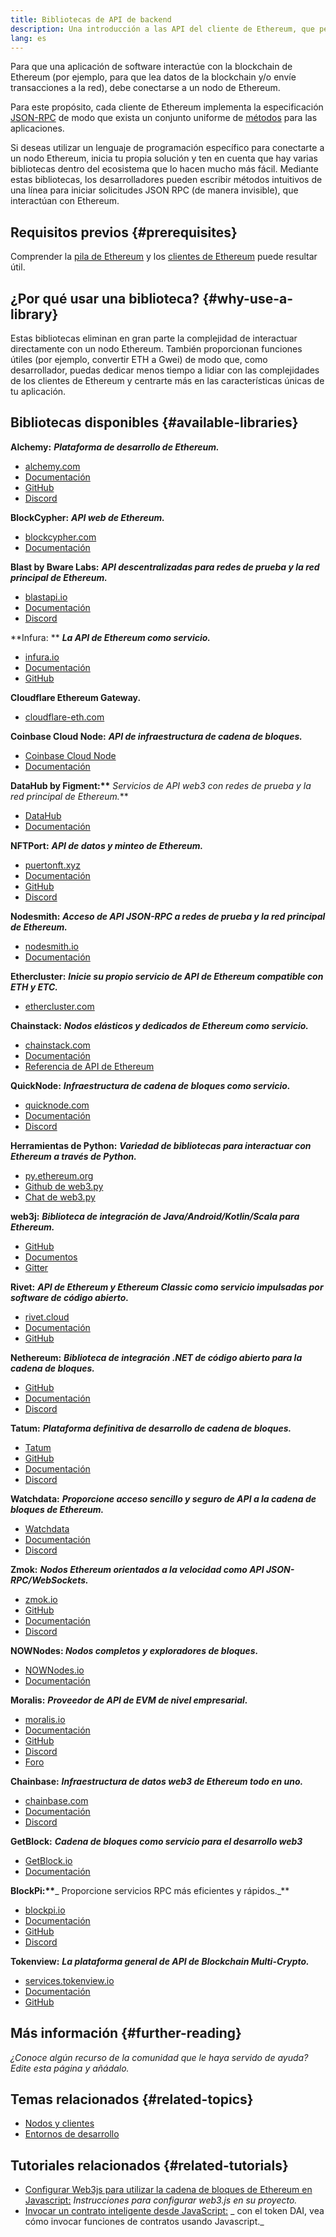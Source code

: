 ```yaml
---
title: Bibliotecas de API de backend
description: Una introducción a las API del cliente de Ethereum, que permiten interactuar con la blockchain desde tu aplicación.
lang: es
---
```


Para que una aplicación de software interactúe con la blockchain de Ethereum (por ejemplo, para que lea datos de la blockchain y/o envíe transacciones a la red), debe conectarse a un nodo de Ethereum.

Para este propósito, cada cliente de Ethereum implementa la especificación [JSON-RPC](/developers/docs/apis/json-rpc/) de modo que exista un conjunto uniforme de [métodos](/developers/docs/apis/json-rpc/#json-rpc-methods) para las aplicaciones.

Si deseas utilizar un lenguaje de programación específico para conectarte a un nodo Ethereum, inicia tu propia solución y ten en cuenta que hay varias bibliotecas dentro del ecosistema que lo hacen mucho más fácil. Mediante estas bibliotecas, los desarrolladores pueden escribir métodos intuitivos de una línea para iniciar solicitudes JSON RPC (de manera invisible), que interactúan con Ethereum.

## Requisitos previos \{#prerequisites}

Comprender la [pila de Ethereum](/developers/docs/ethereum-stack/) y los [clientes de Ethereum](/developers/docs/nodes-and-clients/) puede resultar útil.

## ¿Por qué usar una biblioteca? \{#why-use-a-library}

Estas bibliotecas eliminan en gran parte la complejidad de interactuar directamente con un nodo Ethereum. También proporcionan funciones útiles (por ejemplo, convertir ETH a Gwei) de modo que, como desarrollador, puedas dedicar menos tiempo a lidiar con las complejidades de los clientes de Ethereum y centrarte más en las características únicas de tu aplicación.

## Bibliotecas disponibles \{#available-libraries}

**Alchemy:** **_Plataforma de desarrollo de Ethereum._**

- [alchemy.com](https://www.alchemy.com/)
- [Documentación](https://docs.alchemyapi.io/)
- [GitHub](https://github.com/alchemyplatform)
- [Discord](https://discord.com/invite/A39JVCM)

**BlockCypher:** **_API web de Ethereum._**

- [blockcypher.com](https://www.blockcypher.com/)
- [Documentación](https://www.blockcypher.com/dev/ethereum/)

**Blast by Bware Labs:** **_API descentralizadas para redes de prueba y la red principal de Ethereum._**

- [blastapi.io](https://blastapi.io/)
- [Documentación](https://docs.blastapi.io)
- [Discord](https://discord.com/invite/VPkWESgtvV)

**Infura: ** **_La API de Ethereum como servicio._**

- [infura.io](https://infura.io)
- [Documentación](https://infura.io/docs)
- [GitHub](https://github.com/INFURA)

**Cloudflare Ethereum Gateway.**

- [cloudflare-eth.com](https://cloudflare-eth.com)

**Coinbase Cloud Node:** **_API de infraestructura de cadena de bloques._**

- [Coinbase Cloud Node](https://www.coinbase.com/cloud/products/node)
- [Documentación](https://docs.cloud.coinbase.com/node/reference/welcome-to-node)

**DataHub by Figment:\*\*** _Servicios de API web3 con redes de prueba y la red principal de Ethereum._\*\*

- [DataHub](https://www.figment.io/datahub)
- [Documentación](https://docs.figment.io/introduction/what-is-datahub)

**NFTPort:** **_API de datos y minteo de Ethereum._**

- [puertonft.xyz](https://www.nftport.xyz/)
- [Documentación](https://docs.nftport.xyz/)
- [GitHub](https://github.com/nftport/)
- [Discord](https://discord.com/invite/K8nNrEgqhE)

**Nodesmith:** **_Acceso de API JSON-RPC a redes de prueba y la red principal de Ethereum._**

- [nodesmith.io](https://nodesmith.io/network/ethereum/)
- [Documentación](https://nodesmith.io/docs/#/ethereum/apiRef)

**Ethercluster:** **_Inicie su propio servicio de API de Ethereum compatible con ETH y ETC._**

- [ethercluster.com](https://www.ethercluster.com/)

**Chainstack:** **_Nodos elásticos y dedicados de Ethereum como servicio._**

- [chainstack.com](https://chainstack.com)
- [Documentación](https://docs.chainstack.com)
- [Referencia de API de Ethereum](https://docs.chainstack.com/api/ethereum/ethereum-api-reference)

**QuickNode:** **_Infraestructura de cadena de bloques como servicio._**

- [quicknode.com](https://quicknode.com)
- [Documentación](https://www.quicknode.com/docs)
- [Discord](https://discord.gg/NaR7TtpvJq)

**Herramientas de Python:** **_Variedad de bibliotecas para interactuar con Ethereum a través de Python._**

- [py.ethereum.org](http://python.ethereum.org/)
- [Github de web3.py](https://github.com/ethereum/web3.py)
- [Chat de web3.py](https://gitter.im/ethereum/web3.py)

**web3j:** **_Biblioteca de integración de Java/Android/Kotlin/Scala para Ethereum._**

- [GitHub](https://github.com/web3j/web3j)
- [Documentos](https://docs.web3j.io/)
- [Gitter](https://gitter.im/web3j/web3j)

**Rivet:** **_API de Ethereum y Ethereum Classic como servicio impulsadas por software de código abierto._**

- [rivet.cloud](https://rivet.cloud)
- [Documentación](https://rivet.cloud/docs/)
- [GitHub](https://github.com/openrelayxyz/ethercattle-deployment)

**Nethereum:** **_Biblioteca de integración .NET de código abierto para la cadena de bloques._**

- [GitHub](https://github.com/Nethereum/Nethereum)
- [Documentación](http://docs.nethereum.com/en/latest/)
- [Discord](https://discord.com/invite/jQPrR58FxX)

**Tatum:** **_Plataforma definitiva de desarrollo de cadena de bloques._**

- [Tatum](https://tatum.io/)
- [GitHub](https://github.com/tatumio/)
- [Documentación](https://docs.tatum.io/)
- [Discord](https://discord.gg/EDmW3kjTC9)

**Watchdata:** **_Proporcione acceso sencillo y seguro de API a la cadena de bloques de Ethereum._**

- [Watchdata](https://watchdata.io/)
- [Documentación](https://docs.watchdata.io/)
- [Discord](https://discord.com/invite/TZRJbZ6bdn)

**Zmok:** **_Nodos Ethereum orientados a la velocidad como API JSON-RPC/WebSockets._**

- [zmok.io](https://zmok.io/)
- [GitHub](https://github.com/zmok-io)
- [Documentación](https://docs.zmok.io/)
- [Discord](https://discord.gg/fAHeh3ka6s)

**NOWNodes: _Nodos completos y exploradores de bloques._**

- [NOWNodes.io](https://nownodes.io/)
- [Documentación](https://documenter.getpostman.com/view/13630829/TVmFkLwy#intro)

**Moralis:** **_Proveedor de API de EVM de nivel empresarial._**

- [moralis.io](http://moralis.io)
- [Documentación](https://docs.moralis.io/)
- [GitHub](https://github.com/MoralisWeb3)
- [Discord](https://discord.com/invite/KYswaxwEtg)
- [Foro](https://forum.moralis.io/)

**Chainbase:** **_Infraestructura de datos web3 de Ethereum todo en uno._**

- [chainbase.com](https://chainbase.com/)
- [Documentación](https://docs.chainbase.com/)
- [Discord](https://discord.gg/Wx6qpqz4AF)

**GetBlock:** **_Cadena de bloques como servicio para el desarrollo web3_**

- [GetBlock.io](https://getblock.io/)
- [Documentación](https://getblock.io/docs/)

**BlockPi:\*\***_ Proporcione servicios RPC más eficientes y rápidos._\*\*

- [blockpi.io](https://blockpi.io/)
- [Documentación](https://docs.blockpi.io/)
- [GitHub](https://github.com/BlockPILabs)
- [Discord](https://discord.com/invite/xTvGVrGVZv)

**Tokenview:** **_La plataforma general de API de Blockchain Multi-Crypto._**

- [services.tokenview.io](https://services.tokenview.io/)
- [Documentación](https://services.tokenview.io/docs?type=api)
- [GitHub](https://github.com/Tokenview)

## Más información \{#further-reading}

_¿Conoce algún recurso de la comunidad que le haya servido de ayuda? Edite esta página y añádalo._

## Temas relacionados \{#related-topics}

- [ Nodos y clientes](/developers/docs/nodes-and-clients/)
- [Entornos de desarrollo](/developers/docs/frameworks/)

## Tutoriales relacionados \{#related-tutorials}

- [Configurar Web3js para utilizar la cadena de bloques de Ethereum en Javascript:](/developers/tutorials/set-up-web3js-to-use-ethereum-in-javascript/) _Instrucciones para configurar web3.js en su proyecto._
- [Invocar un contrato inteligente desde JavaScript:](/developers/tutorials/calling-a-smart-contract-from-javascript/) _ con el token DAI, vea cómo invocar funciones de contratos usando Javascript._
